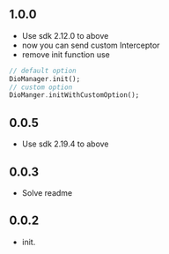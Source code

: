 ## 1.0.0
* Use sdk 2.12.0 to above
* now you can send custom Interceptor
* remove init function use
```dart
// default option
DioManager.init();
// custom option
DioManger.initWithCustomOption();
```

## 0.0.5
* Use sdk 2.19.4 to above

## 0.0.3
* Solve readme

## 0.0.2

* init.
